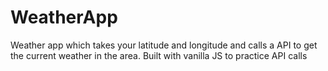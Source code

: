 # WeatherApp
Weather app which takes your latitude and longitude and calls a API to get the current weather in the area. Built with vanilla JS to practice API calls
